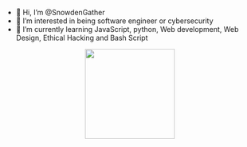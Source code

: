 - 👋 Hi, I’m @SnowdenGather
- 👀 I’m interested in being software engineer or cybersecurity
- 🌱 I’m currently learning JavaScript, python, Web development, Web Design, Ethical Hacking and Bash Script
<div align="center">
  <a href="https://github.com/SnowdenGather">
  <img height="180em" src="https://github-readme-stats.vercel.app/api?username=SnowdenGather&show_icons=true&theme=dark&include_all_commits=true&count_private=true"/>
</div>


